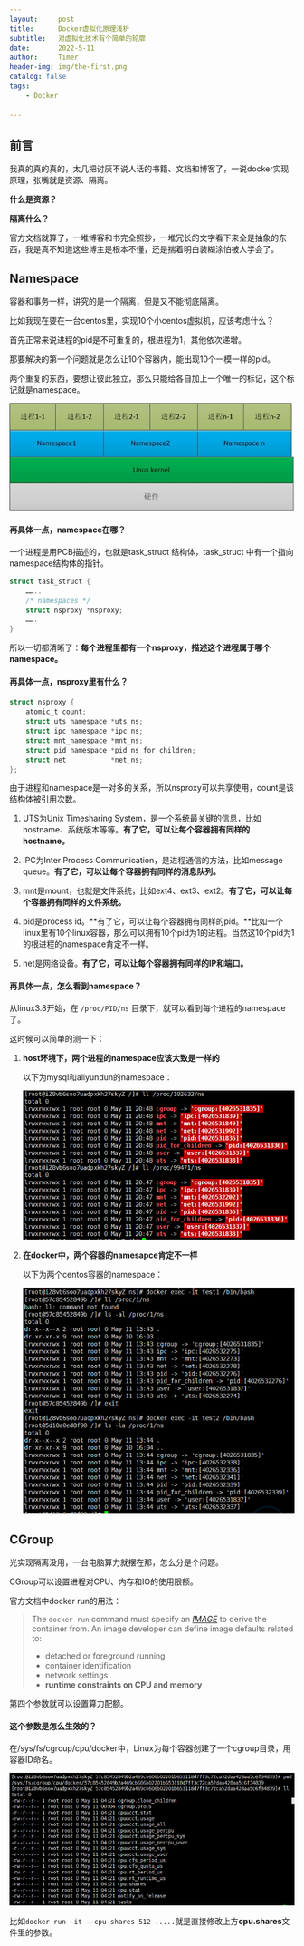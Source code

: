 ```yaml
---
layout:     post
title:      Docker虚拟化原理浅析
subtitle:   对虚拟化技术有个简单的轮廓
date:       2022-5-11
author:     Timer
header-img: img/the-first.png
catalog: false
tags:
    - Docker
 
---
```


## 前言

我真的真的真的，太几把讨厌不说人话的书籍、文档和博客了，一说docker实现原理，张嘴就是资源、隔离。

**什么是资源？**

**隔离什么？**

官方文档就算了，一堆博客和书完全照抄，一堆冗长的文字看下来全是抽象的东西，我是真不知道这些博主是根本不懂，还是揣着明白装糊涂怕被人学会了。



## Namespace

容器和事务一样，讲究的是一个隔离，但是又不能彻底隔离。

比如我现在要在一台centos里，实现10个小centos虚拟机，应该考虑什么？

首先正常来说进程的pid是不可重复的，根进程为1，其他依次递增。

那要解决的第一个问题就是怎么让10个容器内，能出现10个一模一样的pid。

两个重复的东西，要想让彼此独立，那么只能给各自加上一个唯一的标记，这个标记就是namespace。

![image-20220511214614135](https://raw.githubusercontent.com/TimerIzaya/TimerBlogPic/master/image-20220511214614135.png)

#### 再具体一点，namespace在哪？

一个进程是用PCB描述的，也就是task_struct 结构体，task_struct 中有一个指向namespace结构体的指针。

```C
struct task_struct {
	……..
	/* namespaces */
	struct nsproxy *nsproxy;
	…….
}
```

所以一切都清晰了：**每个进程里都有一个nsproxy，描述这个进程属于哪个namespace。**



#### 再具体一点，nsproxy里有什么？

```c
struct nsproxy {
	atomic_t count;
	struct uts_namespace *uts_ns;
	struct ipc_namespace *ipc_ns;
	struct mnt_namespace *mnt_ns;
	struct pid_namespace *pid_ns_for_children;
	struct net           *net_ns;
};
```

由于进程和namespace是一对多的关系，所以nsproxy可以共享使用，count是该结构体被引用次数。

1. UTS为Unix Timesharing System，是一个系统最关键的信息，比如hostname、系统版本等等。**有了它，可以让每个容器拥有同样的hostname。**

2. IPC为Inter Process Communication，是进程通信的方法，比如message queue。**有了它，可以让每个容器拥有同样的消息队列。**

3. mnt是mount，也就是文件系统，比如ext4、ext3、ext2。**有了它，可以让每个容器拥有同样的文件系统。**

4. pid是process id。**有了它，可以让每个容器拥有同样的pid。**比如一个linux里有10个linux容器，那么可以拥有10个pid为1的进程。当然这10个pid为1的根进程的namespace肯定不一样。

5. net是网络设备。**有了它，可以让每个容器拥有同样的IP和端口。**

   

#### 再具体一点，怎么看到namespace？

从linux3.8开始，在 `/proc/PID/ns` 目录下，就可以看到每个进程的namespace了。

这时候可以简单的测一下：

1. **host环境下，两个进程的namespace应该大致是一样的**

   以下为mysql和aliyundun的namespace：

   ![image-20220511204951588](https://raw.githubusercontent.com/TimerIzaya/TimerBlogPic/master/image-20220511204951588.png)

   

2. **在docker中，两个容器的namesapce肯定不一样**

   以下为两个centos容器的namespace：

   ![image-20220511214520662](https://raw.githubusercontent.com/TimerIzaya/TimerBlogPic/master/image-20220511214520662.png)





## CGroup

光实现隔离没用，一台电脑算力就摆在那，怎么分是个问题。

CGroup可以设置进程对CPU、内存和IO的使用限额。

官方文档中docker run的用法：

> The `docker run` command must specify an [*IMAGE*](https://docs.docker.com/glossary/#image) to derive the container from. An image developer can define image defaults related to:
>
> - detached or foreground running
> - container identification
> - network settings
> - **runtime constraints on CPU and memory**

第四个参数就可以设置算力配额。

#### 这个参数是怎么生效的？

在/sys/fs/cgroup/cpu/docker中，Linux为每个容器创建了一个cgroup目录，用容器ID命名。

![image-20220511215437770](https://raw.githubusercontent.com/TimerIzaya/TimerBlogPic/master/image-20220511215437770.png)

比如`docker run -it --cpu-shares 512 .....`就是直接修改上方**cpu.shares**文件里的参数。





























